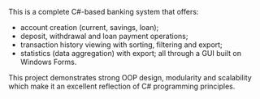 This is a complete C#-based banking system that offers:
- account creation (current, savings, loan);
- deposit, withdrawal and loan payment operations;
- transaction history viewing with sorting, filtering and export;
- statistics (data aggregation) with export;
all through a GUI built on Windows Forms.

This project demonstrates strong OOP design, modularity and scalability which make it an excellent reflection of C# programming principles.
